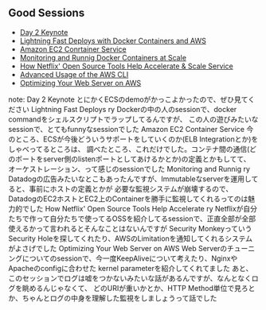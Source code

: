 ##  Good Sessions

* [Day 2 Keynote](https://www.youtube.com/watch?v=ZPbM2qGfH3s)
* [Lightning  Fast Deploys with Docker Containers and AWS](https://www.youtube.com/watch?v=q4MVVL6rmd4)
* [Amazon EC2 Conrtainer Service](https://www.youtube.com/watch?v=2vJLS8qfhI0)
* [Monitoring and Runnig Docker Containers at Scale](https://www.youtube.com/watch?v=RRm3HUCXvyU)
* [How Netflix' Open Source Tools Help Accelerate & Scale Service](https://www.youtube.com/watch?v=p7ysHhs5hl0)
* [Advanced Usage of the AWS CLI](https://www.youtube.com/watch?v=vP56l7qThNs)
* [Optimizing Your Web Server on AWS](https://www.youtube.com/watch?v=ZfY0kwYiBRY)

note:
    Day 2 Keynote とにかくECSのdemoがかっこよかったので、ぜひ見てください
    Lightning Fast Deploys ry Dockerの中の人のsessionで、docker commandをシェルスクリプトでラップしてるんですが、
        この人の遊びみたいなsessionで、とてもfunnyなsessionでした
    Amazon EC2 Container Service 今のところ、ECSが今後どういうサポートをしていくのか(ELB Integrationとか)をしゃべってるところは、
        調べたところ、これだけでした。コンテナ間の通信(どのポートをserver側のlistenポートとしてあけるかとか)の定義とかもしてて、
        オーケストレーション、って感じのsessionでした
    Monitoring and Runnig ry Datadogの広告みたいなとこもあったんですが、Immutableなserverを運用してると、事前にホストの定義とかが
        必要な監視システムが崩壊するので、DatadogのEC2ホストとEC2上のContainerを勝手に監視してくれるってのは魅力的でした
    How Netflix' Open Source Tools Help Accelerate ry
        Netflixが自分たちで作って自分たちで使ってるOSSを紹介してるsessionで、正直全部が全部使えるかって言われるとそんなことはないんですが
        Security MonkeyっていうSecurity Holeを探してくれたり、AWSのLimitationを通知してくれるシステムがよさげでした
    Optimizing Your Web Server on AWS
        Web Serverのチューニングについてのsessionで、今一度KeepAliveについて考えたり、NginxやApacheのconfigに合わせた
        kernel parameterを紹介してくれてました
        あと、このセッションでログは嘘をつかないみたいな話があるんですが、なんとなくログを眺めるんじゃなくて、
        どのURIが重いかとか、HTTP Method単位で見ろとか、ちゃんとログの中身を理解した監視をしましょうって話でした
